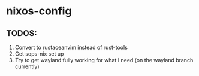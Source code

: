 # nixos-config

## TODOS:

1. Convert to rustaceanvim instead of rust-tools
1. Get sops-nix set up
1. Try to get wayland fully working for what I need (on the wayland branch currently)

